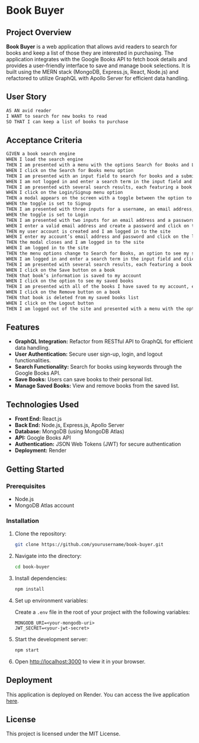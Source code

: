 
# Book Buyer

## Project Overview

**Book Buyer** is a web application that allows avid readers to search for books and keep a list of those they are interested in purchasing. The application integrates with the Google Books API to fetch book details and provides a user-friendly interface to save and manage book selections. It is built using the MERN stack (MongoDB, Express.js, React, Node.js) and refactored to utilize GraphQL with Apollo Server for efficient data handling.

## User Story

```md
AS AN avid reader
I WANT to search for new books to read
SO THAT I can keep a list of books to purchase
```

## Acceptance Criteria

```md
GIVEN a book search engine
WHEN I load the search engine
THEN I am presented with a menu with the options Search for Books and Login/Signup and an input field to search for books and a submit button
WHEN I click on the Search for Books menu option
THEN I am presented with an input field to search for books and a submit button
WHEN I am not logged in and enter a search term in the input field and click the submit button
THEN I am presented with several search results, each featuring a book’s title, author, description, image, and a link to that book on the Google Books site
WHEN I click on the Login/Signup menu option
THEN a modal appears on the screen with a toggle between the option to log in or sign up
WHEN the toggle is set to Signup
THEN I am presented with three inputs for a username, an email address, and a password, and a signup button
WHEN the toggle is set to Login
THEN I am presented with two inputs for an email address and a password and login button
WHEN I enter a valid email address and create a password and click on the signup button
THEN my user account is created and I am logged in to the site
WHEN I enter my account’s email address and password and click on the login button
THEN the modal closes and I am logged in to the site
WHEN I am logged in to the site
THEN the menu options change to Search for Books, an option to see my saved books, and Logout
WHEN I am logged in and enter a search term in the input field and click the submit button
THEN I am presented with several search results, each featuring a book’s title, author, description, image, and a link to that book on the Google Books site and a button to save a book to my account
WHEN I click on the Save button on a book
THEN that book’s information is saved to my account
WHEN I click on the option to see my saved books
THEN I am presented with all of the books I have saved to my account, each featuring the book’s title, author, description, image, and a link to that book on the Google Books site and a button to remove a book from my account
WHEN I click on the Remove button on a book
THEN that book is deleted from my saved books list
WHEN I click on the Logout button
THEN I am logged out of the site and presented with a menu with the options Search for Books and Login/Signup and an input field to search for books and a submit button
```

## Features

- **GraphQL Integration:** Refactor from RESTful API to GraphQL for efficient data handling.
- **User Authentication:** Secure user sign-up, login, and logout functionalities.
- **Search Functionality:** Search for books using keywords through the Google Books API.
- **Save Books:** Users can save books to their personal list.
- **Manage Saved Books:** View and remove books from the saved list.

## Technologies Used

- **Front End:** React.js
- **Back End:** Node.js, Express.js, Apollo Server
- **Database:** MongoDB (using MongoDB Atlas)
- **API:** Google Books API
- **Authentication:** JSON Web Tokens (JWT) for secure authentication
- **Deployment:** Render

## Getting Started

### Prerequisites

- Node.js
- MongoDB Atlas account

### Installation

1. Clone the repository:

    ```bash
    git clone https://github.com/yourusername/book-buyer.git
    ```

2. Navigate into the directory:

    ```bash
    cd book-buyer
    ```

3. Install dependencies:

    ```bash
    npm install
    ```

4. Set up environment variables:

    Create a `.env` file in the root of your project with the following variables:

    ```plaintext
    MONGODB_URI=<your-mongodb-uri>
    JWT_SECRET=<your-jwt-secret>
    ```

5. Start the development server:

    ```bash
    npm start
    ```

6. Open [http://localhost:3000](http://localhost:3000) to view it in your browser.

## Deployment

This application is deployed on Render. You can access the live application [here](#).

## License

This project is licensed under the MIT License.
